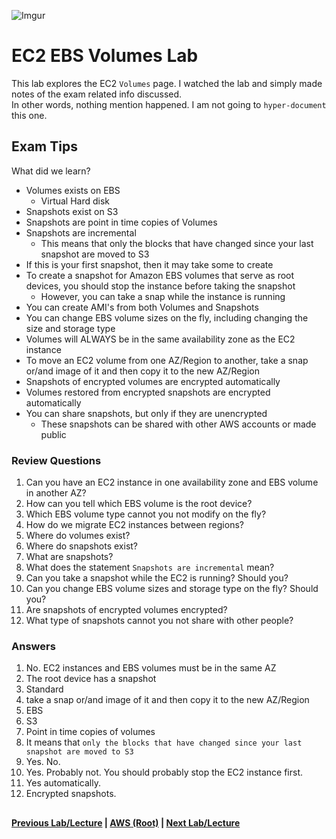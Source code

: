![Imgur](https://i.imgur.com/9awJmtb.png)


EC2 EBS Volumes Lab
======

This lab explores the EC2 `Volumes` page.  I watched the lab and simply made notes of the exam related info discussed.  
In other words, nothing mention happened. I am not going to `hyper-document` this one.


## Exam Tips

What did we learn?

* Volumes exists on EBS
  * Virtual Hard disk
* Snapshots exist on S3
* Snapshots are point in time copies of Volumes
* Snapshots are incremental
  * This means that only the blocks that have changed since your last snapshot are moved to S3
* If this is your first snapshot, then it may take some to create
* To create a snapshot for Amazon EBS volumes that serve as root devices, you should stop the instance before taking
  the snapshot
  * However, you can take a snap while the instance is running
* You can create AMI's from both Volumes and Snapshots
* You can change EBS volume sizes on the fly, including changing the size and storage type
* Volumes will ALWAYS be in the same availability zone as the EC2 instance
* To move an EC2 volume from one AZ/Region to another, take a snap or/and image of it and then copy it to
  the new AZ/Region
* Snapshots of encrypted volumes are encrypted automatically
* Volumes restored from encrypted snapshots are encrypted automatically
* You can share snapshots, but only if they are unencrypted
  * These snapshots can be shared with other AWS accounts or made public


### Review Questions

1.  Can you have an EC2 instance in one availability zone and EBS volume in another AZ?
2.  How can you tell which EBS volume is the root device?
3.  Which EBS volume type cannot you not modify on the fly?
4.  How do we migrate EC2 instances between regions?
5.  Where do volumes exist?
6.  Where do snapshots exist?
7.  What are snapshots?
8.  What does the statement `Snapshots are incremental` mean?
9.  Can you take a snapshot while the EC2 is running? Should you?
10. Can you change EBS volume sizes and storage type on the fly? Should you?
11. Are snapshots of encrypted volumes encrypted?
12. What type of snapshots cannot you not share with other people?


### Answers

1.  No. EC2 instances and EBS volumes must be in the same AZ
2.  The root device has a snapshot
3.  Standard
4.  take a snap or/and image of it and then copy it to the new AZ/Region
5.  EBS
6.  S3
7.  Point in time copies of volumes
8.  It means that `only the blocks that have changed since your last snapshot are moved to S3`
9.  Yes. No.
10. Yes. Probably not. You should probably stop the EC2 instance first.
11. Yes automatically.
12. Encrypted snapshots.



## 

**[Previous Lab/Lecture](ec2-security-groups-lab.md) | [AWS (Root)](../readme.adoc) | [Next Lab/Lecture](ec2-encrypted-root-lab.md)**

